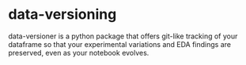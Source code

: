 # data-versioning
data-versioner is a python package that offers git-like tracking of your dataframe so that your experimental variations and EDA findings are preserved, even as your notebook evolves.
